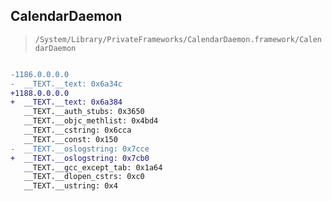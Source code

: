 ## CalendarDaemon

> `/System/Library/PrivateFrameworks/CalendarDaemon.framework/CalendarDaemon`

```diff

-1186.0.0.0.0
-  __TEXT.__text: 0x6a34c
+1188.0.0.0.0
+  __TEXT.__text: 0x6a384
   __TEXT.__auth_stubs: 0x3650
   __TEXT.__objc_methlist: 0x4bd4
   __TEXT.__cstring: 0x6cca
   __TEXT.__const: 0x150
-  __TEXT.__oslogstring: 0x7cce
+  __TEXT.__oslogstring: 0x7cb0
   __TEXT.__gcc_except_tab: 0x1a64
   __TEXT.__dlopen_cstrs: 0xc0
   __TEXT.__ustring: 0x4

```
